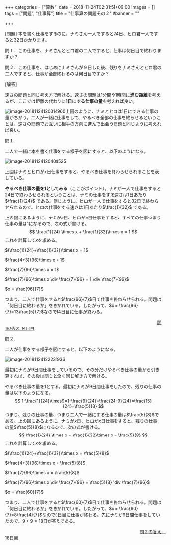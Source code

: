 +++
categories = ["算数"]
date = 2018-11-24T02:31:51+09:00
images = []
tags = ["問題", "仕事算"]
title = "仕事算の問題その２"
#banner = ""

+++

[問題] 本を書く仕事をするのに、ナミさん一人ですると24日、ヒロ君一人ですると32日かかります。

問１．この仕事を、ナミさんとヒロ君の二人ですると、仕事は何日目で終わりますか？

問２．この仕事を、はじめにナミさんが９日した後、残りをナミさんとヒロ君の二人ですると、仕事が全部終わるのは何日目ですか？

[解答]

<!--more-->

速さの問題と同じ考え方で解ける。速さの問題は1分間や1時間に**進む距離**を考えるが、ここでは距離の代わりに**1日にする仕事の量**を考えれば良い。

![image-20181124120314960](/images/image-20181124120314960.png)上図のように、ナミとヒロは1日にできる仕事の量がちがう。二人が一緒に仕事をして、やるべき全部の仕事を終らせるということは、速さの問題でお互いに相手の方向に進んで出会う問題と同じように考えれば良い。



問１．

二人で一緒に本を書く仕事をする様子を図にすると、以下のようになる。

![image-20181124120408525](/images/image-20181124120408525.png)

上図はナミとヒロが$x$日仕事をすると、やるべき仕事を終わらせられることを表している。

**やるべき仕事の量を1としてみる**（ここがポイント）。ナミが一人で仕事をすると24日で終わらせられるということは、ナミの仕事をする速さは1日あたり$\frac{1}{24}$ である。同じように、ヒロが一人で仕事をすると32日で終わらせられるので、ヒロの仕事をする速さは1日あたり$\frac{1}{32}$ である。

上の図にあるように、ナミが$x$日、ヒロが$x$日仕事をすると、すべての仕事つまり仕事の量は1になるので、次の式が書ける。
$$
\frac{1}{24} \times x + \frac{1}{32}\times x = 1
$$
これを計算して$x$を求める。

$(\frac{1}{24}+\frac{1}{32})\times x = 1$

$\frac{4+3}{96}\times x = 1$

$\frac{7}{96}\times x = 1$

$\frac{7}{96}\times x \div \frac{7}{96} = 1 \div \frac{7}{96}$

$x = \frac{96}{7}$

つまり、二人で仕事をすると$\frac{96}{7}$日で仕事を終わらせられる。問題は「何日目に終わるか」をきかれている。したがって、$x = \frac{96}{7}=13\frac{5}{7}$なので14日目に仕事が終わる。

　　　　　　　　　　　　　　　　　　　　　　　　　　　　　　　　　　　<u>問1の答え 14日目</u>

問２．

二人が仕事をする様子を図にすると、以下のようになる。

![image-20181124122231936](/images/image-20181124122231936.png)

最初にナミが9日間仕事をしているので、その分だけやるべき仕事の量から引き算すれば、その後は問１と全く同じ解き方で解ける。

やるべき仕事の量を1とする。最初にナミが9日間仕事をしたので、残りの仕事の量は以下のようになる。
$$
1-\frac{1}{24}\times9=1-\frac{9}{24}=\frac{24-9}{24}=\frac{15}{24}=\frac{5}{8}
$$
つまり、残りの仕事の量、つまり二人で一緒にする仕事の量は$\frac{5}{8}$である。上の図にあるように、ナミが$x$日、ヒロが$x$日仕事をすると、残りの仕事の量$\frac{5}{8}$になるので、次の式が書ける。
$$
\frac{1}{24} \times x + \frac{1}{32}\times x = \frac{5}{8}
$$
これを計算して$x$を求める。

$(\frac{1}{24}+\frac{1}{32})\times x = \frac{5}{8}$

$\frac{4+3}{96}\times x = \frac{5}{8}$

$\frac{7}{96}\times x = \frac{5}{8}$

$\frac{7}{96}\times x \div \frac{7}{96} = \frac{5}{8} \div \frac{7}{96}$

$x = \frac{60}{7}$

つまり、二人で仕事をすると$\frac{60}{7}$日で仕事を終わらせられる。問題は「何日目に終わるか」をきかれている。したがって、$x = \frac{60}{7}=8\frac{4}{7}$なので9日目に仕事が終わる。先にナミが9日間仕事をしていたので、$9+9=18$日が答えである。

　　　　　　　　　　　　　　　　　　　　　　　　　　　　　　　<u>問２の答え　18日目</u>
